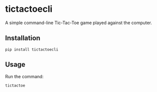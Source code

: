 # tictactoecli

A simple command-line Tic-Tac-Toe game played against the computer.

## Installation

```
pip install tictactoecli
```

## Usage

Run the command:
```
tictactoe
```
